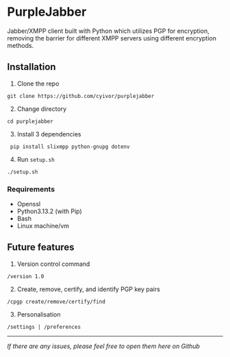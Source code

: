 # PurpleJabber
Jabber/XMPP client built with Python which utilizes PGP for encryption, removing the barrier for different XMPP servers using different encryption methods.

## Installation

1. Clone the repo

``` git clone https://github.com/cyivor/purplejabber ```

2. Change directory

``` cd purplejabber ```

3. Install 3 dependencies

``` pip install slixmpp python-gnupg dotenv```

4. Run `setup.sh`

``` ./setup.sh ```

### Requirements

- Openssl
- Python3.13.2 (with Pip)
- Bash
- Linux machine/vm

## Future features

1. Version control command 

``` /version 1.0 ```

2. Create, remove, certify, and identify PGP key pairs

``` /cpgp create/remove/certify/find ```

3. Personalisation

``` /settings | /preferences ```

---

<i>If there are any issues, please feel free to open them here on Github</i>